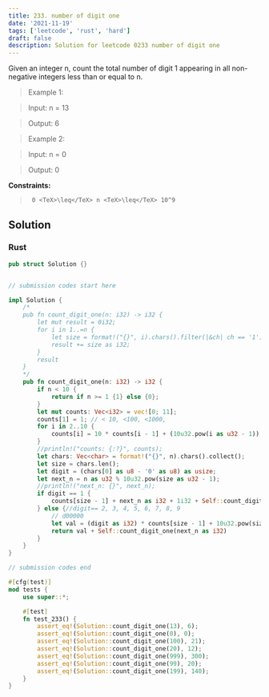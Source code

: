 ```yaml
---
title: 233. number of digit one
date: '2021-11-19'
tags: ['leetcode', 'rust', 'hard']
draft: false
description: Solution for leetcode 0233 number of digit one
---
```


 

  Given an integer n, count the total number of digit 1 appearing in all non-negative integers less than or equal to n.

   

 >   Example 1:

  

 >   Input: n <TeX>=</TeX> 13

 >   Output: 6

  

 >   Example 2:

  

 >   Input: n <TeX>=</TeX> 0

 >   Output: 0

  

   

  **Constraints:**

  

 >   	0 <TeX>\leq</TeX> n <TeX>\leq</TeX> 10^9


## Solution
### Rust
```rust
pub struct Solution {}


// submission codes start here

impl Solution {
    /*
    pub fn count_digit_one(n: i32) -> i32 {
        let mut result = 0i32;
        for i in 1..=n {
            let size = format!("{}", i).chars().filter(|&ch| ch == '1').count();
            result += size as i32;
        }
        result
    }
    */
    pub fn count_digit_one(n: i32) -> i32 {
        if n < 10 {
            return if n >= 1 {1} else {0};
        }
        let mut counts: Vec<i32> = vec![0; 11];
        counts[1] = 1; // < 10, <100, <1000, 
        for i in 2..10 {
            counts[i] = 10 * counts[i - 1] + (10u32.pow(i as u32 - 1)) as i32;
        }
        //println!("counts: {:?}", counts);
        let chars: Vec<char> = format!("{}", n).chars().collect();
        let size = chars.len();
        let digit = (chars[0] as u8 - '0' as u8) as usize;
        let next_n = n as u32 % 10u32.pow(size as u32 - 1);
        //println!("next_n: {}", next_n);
        if digit == 1 {
            counts[size - 1] + next_n as i32 + 1i32 + Self::count_digit_one(next_n as i32)
        } else {//digit== 2, 3, 4, 5, 6, 7, 8, 9
            // d00000
            let val = (digit as i32) * counts[size - 1] + 10u32.pow(size as u32 - 1) as i32;
            return val + Self::count_digit_one(next_n as i32)
        }
    }
}

// submission codes end

#[cfg(test)]
mod tests {
    use super::*;

    #[test]
    fn test_233() {
        assert_eq!(Solution::count_digit_one(13), 6);
        assert_eq!(Solution::count_digit_one(0), 0);
        assert_eq!(Solution::count_digit_one(100), 21);
        assert_eq!(Solution::count_digit_one(20), 12);
        assert_eq!(Solution::count_digit_one(999), 300);
        assert_eq!(Solution::count_digit_one(99), 20);
        assert_eq!(Solution::count_digit_one(199), 140);
    }
}

```
